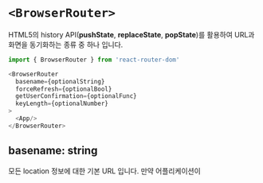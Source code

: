 # `<BrowserRouter>`

HTML5의 history API(__pushState__, __replaceState__, __popState__)를 활용하여 URL과 화면을 동기화하는 <Router> 종류 중 하나 입니다.

```js
import { BrowserRouter } from 'react-router-dom'

<BrowserRouter
  basename={optionalString}
  forceRefresh={optionalBool}
  getUserConfirmation={optionalFunc}
  keyLength={optionalNumber}
>
  <App/>
</BrowserRouter>
```

## basename: string

모든 location 정보에 대한 기본 URL 입니다. 만약 어플리케이션이